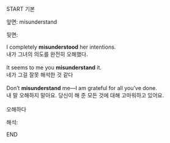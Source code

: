 START
기본

앞면:
misunderstand


뒷면:
<div>I completely <b>misunderstood</b> her intentions. </div><div>내가 그녀의 의도를 완전히 오해했다.</div><div><br></div><div><div>It seems to me you <strong>misunderstand</strong> it. </div><div><div>네가 그걸 잘못 해석한 것 같다</div></div></div><div><br></div><div><div>Don’t <strong>misunderstand</strong> me—I am grateful for all you’ve done. </div><div><div>내 말 오해하지 말아요. 당신이 해 준 모든 것에 대해 고마워하고 있어요.</div></div></div><div><br></div><div>오해하다</div>


해석:
<!--ID: 1746614454296-->
END